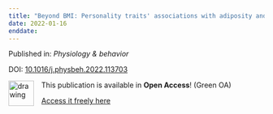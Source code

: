 ```yaml
---
title: "Beyond BMI: Personality traits' associations with adiposity and metabolic rate."
date: 2022-01-16
enddate:
---
```


Published in: *Physiology & behavior*

DOI: [10.1016/j.physbeh.2022.113703](https://doi.org/10.1016/j.physbeh.2022.113703)

<img src="https://upload.wikimedia.org/wikipedia/commons/thumb/9/90/Open_Access_logo_PLoS_white_green.svg/576px-Open_Access_logo_PLoS_white_green.svg.png" alt="drawing" width="50" align="left"/> &nbsp;&nbsp;&nbsp;This publication is available in **Open Access**! (Green OA)

&nbsp;&nbsp;&nbsp;<a href="https://www.pure.ed.ac.uk/ws/files/258557082/Beyond_BMI_preprint.pdf">Access it freely here</a>

